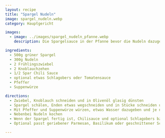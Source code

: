 ```yaml
---
layout: recipe
title: "Spargel Nudeln"
image: spargel_nudeln.webp
category: Hauptgericht

images:
  - image: ../images/spargel_nudeln_pfanne.webp
    description: Die Spargelsauce in der Pfanne bevor die Nudeln dazugegeben werden

ingredients:
  - 500g grüner Spargel
  - 300g Nudeln
  - 2 Frühlingszwiebel
  - 2 Knoblauchzehen
  - 1/2 Spar Chili Sauce
  - optional etwas Schlagobers oder Tomatensauce
  - Pfeffer
  - Suppenwürze

directions:
  - Zwiebel, Knoblauch schneiden und in Olivenöl glasig dünsten
  - Spargel schälen, Enden etwas wegschneiden und in Stücke schneiden und dazugeben.
  - Mit Pfeffer und Suppenwürze würzen, etwas Wasser dazugeben und je nach Dicke ca 5min zugedeckt dünsten lassen bis der Spargel durch ist
  - Nebenbei Nudeln kochen
  - Wenn der Spargel fertig ist, Chilisauce und optional Schlagobers bzw Tomatensauce dazugeben, gut vermischen und wenn die Nudeln fertig sind mit den Nudeln vermischen
  - Optional passt geriebener Parmesan, Basilikum oder geschnittener Schinken dazu

---
```

